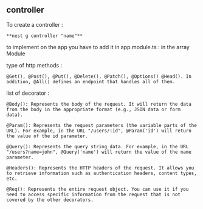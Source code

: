 ## controller

  To create a controller :

    **nest g controller "name"**

  to implement on the app you have to add it in app.module.ts : in the array Module

  type of http methods :

    @Get(), @Post(), @Put(), @Delete(), @Patch(), @Options() @Head(). In addition, @All() defines an endpoint that handles all of them.

  list of decorator :

    @Body(): Represents the body of the request. It will return the data from the body in the appropriate format (e.g., JSON data or form data).

    @Param(): Represents the request parameters (the variable parts of the URL). For example, in the URL "/users/:id", @Param('id') will return the value of the id parameter.

    @Query(): Represents the query string data. For example, in the URL "/users?name=john", @Query('name') will return the value of the name parameter.

    @Headers(): Represents the HTTP headers of the request. It allows you to retrieve information such as authentication headers, content types, etc.

    @Req(): Represents the entire request object. You can use it if you need to access specific information from the request that is not covered by the other decorators.